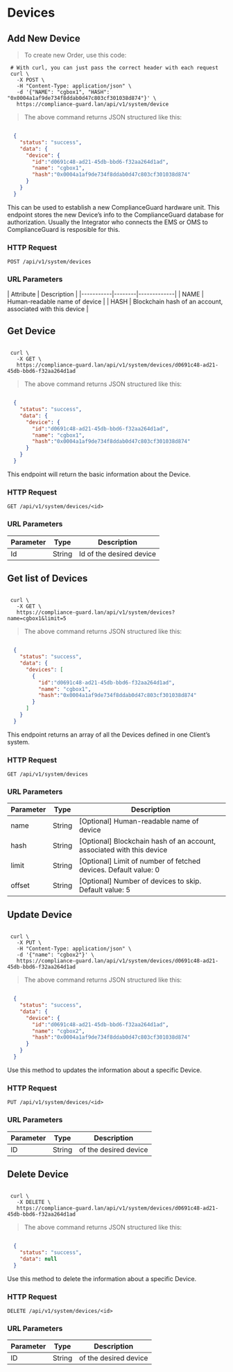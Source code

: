 # Devices



## Add New Device

> To create new Order, use this code:

```shell
 # With curl, you can just pass the correct header with each request
 curl \
   -X POST \
   -H "Content-Type: application/json" \
   -d '{"NAME": "cgbox1", "HASH": "0x0004a1af9de734f8ddab0d47c803cf301038d874"}' \
   https://compliance-guard.lan/api/v1/system/device

```

> The above command returns JSON structured like this:

```json

  {
    "status": "success",
    "data": {
      "device": {
        "id":"d0691c48-ad21-45db-bbd6-f32aa264d1ad",
        "name": "cgbox1",
        "hash":"0x0004a1af9de734f8ddab0d47c803cf301038d874"
      }
    }
  }

```

This can be used to establish a new ComplianceGuard hardware unit. This endpoint stores the new Device’s info to the ComplianceGuard database for authorization. Usually the Integrator who connects the EMS or OMS to ComplianceGuard is resposible for this.

### HTTP Request

`POST /api/v1/system/devices`

### URL Parameters

| Attribute | Description |
|-----------|--------|-------------|
| NAME  | Human-readable name of device      |
| HASH  | Blockchain hash of an account, associated with this device      |




## Get Device

```shell

 curl \
   -X GET \
   https://compliance-guard.lan/api/v1/system/devices/d0691c48-ad21-45db-bbd6-f32aa264d1ad

```

> The above command returns JSON structured like this:

```json

  {
    "status": "success",
    "data": {
      "device": {
        "id":"d0691c48-ad21-45db-bbd6-f32aa264d1ad",
        "name": "cgbox1",
        "hash":"0x0004a1af9de734f8ddab0d47c803cf301038d874"
      }
    }
  }

```

This endpoint will return the basic information about the Device.

### HTTP Request

`GET /api/v1/system/devices/<id>`

### URL Parameters

| Parameter | Type   | Description |
|-----------|--------|-------------|
| Id     | String | Id of the desired device      |





## Get list of Devices

```shell

 curl \
   -X GET \
   https://compliance-guard.lan/api/v1/system/devices?name=cgbox1&limit=5

```

> The above command returns JSON structured like this:

```json

  {
    "status": "success",
    "data": {
      "devices": [
        {
          "id":"d0691c48-ad21-45db-bbd6-f32aa264d1ad",
          "name": "cgbox1",
          "hash":"0x0004a1af9de734f8ddab0d47c803cf301038d874"
        }
      ]
    }
  }

```

This endpoint returns an array of all the Devices defined in one Client’s system.

### HTTP Request

`GET /api/v1/system/devices`

### URL Parameters

| Parameter | Type   | Description |
|-----------|--------|-------------|
| name     | String | [Optional] Human-readable name of device      |
| hash     | String | [Optional] Blockchain hash of an account, associated with this device      |
| limit     | String | [Optional] Limit of number of fetched devices. Default value: 0      |
| offset     | String | [Optional] Number of devices to skip. Default value: 5      |




## Update Device

```shell

 curl \
   -X PUT \
   -H "Content-Type: application/json" \
   -d '{"name": "cgbox2"}' \
   https://compliance-guard.lan/api/v1/system/devices/d0691c48-ad21-45db-bbd6-f32aa264d1ad

```

> The above command returns JSON structured like this:

```json

  {
    "status": "success",
    "data": {
      "device": {
        "id":"d0691c48-ad21-45db-bbd6-f32aa264d1ad",
        "name": "cgbox2",
        "hash":"0x0004a1af9de734f8ddab0d47c803cf301038d874"
      }
    }
  }

```

Use this method to updates the information about a specific Device.

### HTTP Request

`PUT /api/v1/system/devices/<id>`

### URL Parameters

| Parameter | Type   | Description |
|-----------|--------|-------------|
| ID     | String | of the desired device      |





## Delete Device

```shell

 curl \
   -X DELETE \
   https://compliance-guard.lan/api/v1/system/devices/d0691c48-ad21-45db-bbd6-f32aa264d1ad

```

> The above command returns JSON structured like this:

```json

  {
    "status": "success",
    "data": null
  }

```

Use this method to delete the information about a specific Device.

### HTTP Request

`DELETE /api/v1/system/devices/<id>`

### URL Parameters

| Parameter | Type   | Description |
|-----------|--------|-------------|
| ID     | String | of the desired device      |



